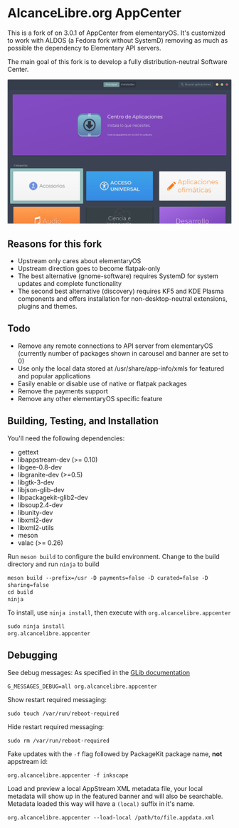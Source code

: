 # AlcanceLibre.org AppCenter

This is a fork of on 3.0.1 of AppCenter from elementaryOS. It's customized to work with ALDOS (a Fedora fork without SystemD) removing as much as possible the dependency to Elementary API servers.

The main goal of this fork is to develop a fully distribution-neutral Software Center.

![AppCenter Screenshot](data/aldos-appcenter.png?raw=true)

## Reasons for this fork

* Upstream only cares about elementaryOS
* Upstream direction goes to become flatpak-only
* The best alternative (gnome-software) requires SystemD for system updates and complete functionality
* The second best alternative (discovery) requires KF5 and KDE Plasma components and offers installation for non-desktop-neutral extensions, plugins and themes.

## Todo

* Remove any remote connections to API server from elementaryOS (currently number of packages shown in carousel and banner are set to 0)
* Use only the local data stored at /usr/share/app-info/xmls for featured and popular applications
* Easily enable or disable use of native or flatpak packages
* Remove the payments support
* Remove any other elementaryOS specific feature

## Building, Testing, and Installation

You'll need the following dependencies:

* gettext
* libappstream-dev (>= 0.10)
* libgee-0.8-dev
* libgranite-dev (>=0.5)
* libgtk-3-dev
* libjson-glib-dev
* libpackagekit-glib2-dev
* libsoup2.4-dev
* libunity-dev
* libxml2-dev
* libxml2-utils
* meson
* valac (>= 0.26)

Run `meson build` to configure the build environment. Change to the build directory and run `ninja` to build

    meson build --prefix=/usr -D payments=false -D curated=false -D sharing=false
    cd build
    ninja

To install, use `ninja install`, then execute with `org.alcancelibre.appcenter`

    sudo ninja install
    org.alcancelibre.appcenter

## Debugging

See debug messages:
As specified in the [GLib documentation](https://developer.gnome.org/glib/stable/glib-running.html)

    G_MESSAGES_DEBUG=all org.alcancelibre.appcenter

Show restart required messaging:

    sudo touch /var/run/reboot-required

Hide restart required messaging:

    sudo rm /var/run/reboot-required

Fake updates with the `-f` flag followed by PackageKit package name, **not** appstream id:

    org.alcancelibre.appcenter -f inkscape

Load and preview a local AppStream XML metadata file, your local metadata will show up in the featured banner and will also be searchable. Metadata loaded this way will have a `(local)` suffix in it's name.

    org.alcancelibre.appcenter --load-local /path/to/file.appdata.xml

